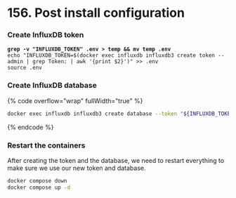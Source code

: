 # 156. Post install configuration

### Create InfluxDB token

<pre class="language-bash" data-overflow="wrap" data-full-width="true"><code class="lang-bash"><strong>grep -v "INFLUXDB_TOKEN" .env > temp &#x26;&#x26; mv temp .env
</strong>echo "INFLUXDB_TOKEN=$(docker exec influxdb influxdb3 create token --admin | grep Token: | awk '{print $2}')" >> .env
source .env
</code></pre>

### Create InfluxDB database

{% code overflow="wrap" fullWidth="true" %}
```bash
docker exec influxdb influxdb3 create database --token "${INFLUXDB_TOKEN}" "${INFLUXDB_DB}"
```
{% endcode %}

### Restart the containers

After creating the token and the database, we need to restart everything to make sure we use our new token and database.

```bash
docker compose down
docker compose up -d
```
